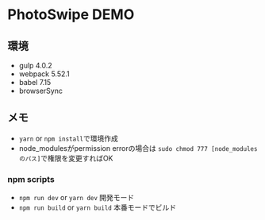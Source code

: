 # PhotoSwipe DEMO

## 環境
- gulp 4.0.2
- webpack 5.52.1
- babel 7.15
- browserSync

## メモ
- `yarn` or `npm install`で環境作成
- node_modulesがpermission errorの場合は `sudo chmod 777 [node_modulesのパス]`で権限を変更すればOK

### npm scripts
- `npm run dev` or `yarn dev` 開発モード
- `npm run build` or `yarn build` 本番モードでビルド

